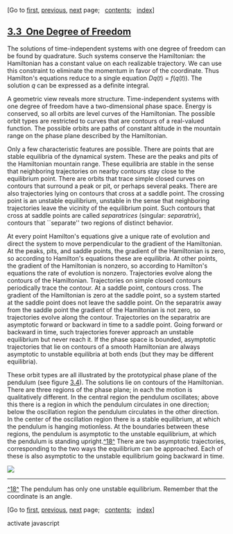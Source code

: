 <div class="navigation">

[Go to <span>[first](book.html),
[previous](book-Z-H-38.html)</span><span>,
[next](book-Z-H-40.html)</span> page<span>;
  </span><span>[contents](book-Z-H-4.html#%_toc_start)</span><span><span>;
  </span>[index](book-Z-H-82.html#%_index_start)</span>]

</div>

[3.3  One Degree of Freedom](book-Z-H-4.html#%_toc_%_sec_3.3)
-------------------------------------------------------------

The solutions of time-independent systems with one degree of freedom can
be found by quadrature. Such systems conserve the Hamiltonian: the
Hamiltonian has a constant value on each realizable trajectory. We can
use this constraint to eliminate the momentum in favor of the
coordinate. Thus Hamilton's equations reduce to a single equation
*Dq*(*t*) = *f*(*q*(*t*)). The solution *q* can be expressed as a
definite integral.

A geometric view reveals more structure. Time-independent systems with
one degree of freedom have a two-dimensional phase space. Energy is
conserved, so all orbits are level curves of the Hamiltonian. The
possible orbit types are restricted to curves that are contours of a
real-valued function. The possible orbits are paths of constant altitude
in the mountain range on the phase plane described by the Hamiltonian.

Only a few characteristic features are possible. There are points that
are stable equilibria of the dynamical system. These are the peaks and
pits of the Hamiltonian mountain range. These equilibria are stable in
the sense that neighboring trajectories on nearby contours stay close to
the equilibrium point. There are orbits that trace simple closed curves
on contours that surround a peak or pit, or perhaps several peaks. There
are also trajectories lying on contours that cross at a saddle point.
The crossing point is an unstable equilibrium, unstable in the sense
that neighboring trajectories leave the vicinity of the equilibrium
point. Such contours that cross at saddle points are called
*separatrices* (singular: *separatrix*), contours that \`\`separate''
two regions of distinct behavior.

At every point Hamilton's equations give a unique rate of evolution and
direct the system to move perpendicular to the gradient of the
Hamiltonian. At the peaks, pits, and saddle points, the gradient of the
Hamiltonian is zero, so according to Hamilton's equations these are
equilibria. At other points, the gradient of the Hamiltonian is nonzero,
so according to Hamilton's equations the rate of evolution is nonzero.
Trajectories evolve along the contours of the Hamiltonian. Trajectories
on simple closed contours periodically trace the contour. At a saddle
point, contours cross. The gradient of the Hamiltonian is zero at the
saddle point, so a system started at the saddle point does not leave the
saddle point. On the separatrix away from the saddle point the gradient
of the Hamiltonian is not zero, so trajectories evolve along the
contour. Trajectories on the separatrix are asymptotic forward or
backward in time to a saddle point. Going forward or backward in time,
such trajectories forever approach an unstable equilibrium but never
reach it. If the phase space is bounded, asymptotic trajectories that
lie on contours of a smooth Hamiltonian are always asymptotic to
unstable equilibria at both ends (but they may be different equilibria).

These orbit types are all illustrated by the prototypical phase plane of
the pendulum (see figure [3.4](#FIGURE_3.4)). The solutions lie on
contours of the Hamiltonian. There are three regions of the phase plane;
in each the motion is qualitatively different. In the central region the
pendulum oscillates; above this there is a region in which the pendulum
circulates in one direction; below the oscillation region the pendulum
circulates in the other direction. In the center of the oscillation
region there is a stable equilibrium, at which the pendulum is hanging
motionless. At the boundaries between these regions, the pendulum is
asymptotic to the unstable equilibrium, at which the pendulum is
standing upright.[^18^](#footnote_Temp_256) There are two asymptotic
trajectories, corresponding to the two ways the equilibrium can be
approached. Each of these is also asymptotic to the unstable equilibrium
going backward in time.

<div align="left">

![](chap3-Z-G-101.gif)

</div>

<div class="smallprint">

------------------------------------------------------------------------

</div>

<div class="footnote">

[^18^](#call_footnote_Temp_256) The pendulum has only one unstable
equilibrium. Remember that the coordinate is an angle.

</div>

<div class="navigation">

[Go to <span>[first](book.html),
[previous](book-Z-H-38.html)</span><span>,
[next](book-Z-H-40.html)</span> page<span>;
  </span><span>[contents](book-Z-H-4.html#%_toc_start)</span><span><span>;
  </span>[index](book-Z-H-82.html#%_index_start)</span>]

</div>

activate javascript


